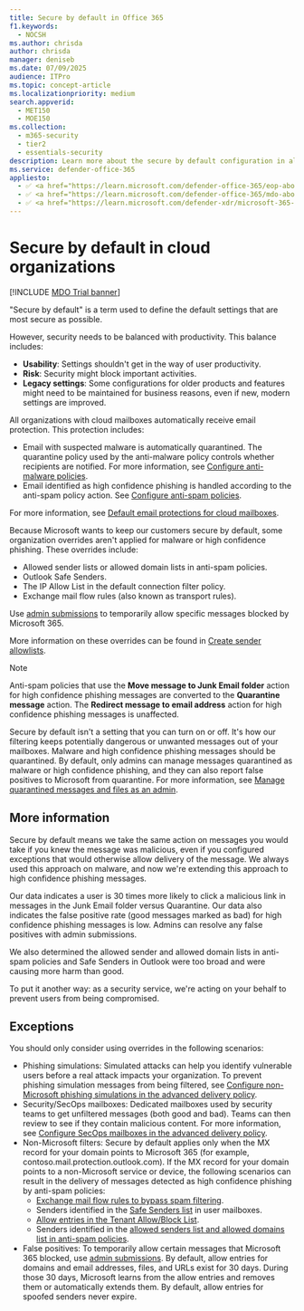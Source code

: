 ```yaml
---
title: Secure by default in Office 365
f1.keywords:
  - NOCSH
ms.author: chrisda
author: chrisda
manager: deniseb
ms.date: 07/09/2025
audience: ITPro
ms.topic: concept-article
ms.localizationpriority: medium
search.appverid:
  - MET150
  - MOE150
ms.collection:
  - m365-security
  - tier2
  - essentials-security
description: Learn more about the secure by default configuration in all organizations with cloud mailboxes.
ms.service: defender-office-365
appliesto:
  - ✅ <a href="https://learn.microsoft.com/defender-office-365/eop-about" target="_blank">Default email protections for cloud mailboxes</a>
  - ✅ <a href="https://learn.microsoft.com/defender-office-365/mdo-about#defender-for-office-365-plan-1-vs-plan-2-cheat-sheet" target="_blank">Microsoft Defender for Office 365 Plan 1 and Plan 2</a>
  - ✅ <a href="https://learn.microsoft.com/defender-xdr/microsoft-365-defender" target="_blank">Microsoft Defender XDR</a>
---
```


# Secure by default in cloud organizations

[!INCLUDE [MDO Trial banner](../includes/mdo-trial-banner.md)]

"Secure by default" is a term used to define the default settings that are most secure as possible.

However, security needs to be balanced with productivity. This balance includes:

- **Usability**: Settings shouldn't get in the way of user productivity.
- **Risk**: Security might block important activities.
- **Legacy settings**: Some configurations for older products and features might need to be maintained for business reasons, even if new, modern settings are improved.

All organizations with cloud mailboxes automatically receive email protection. This protection includes:

- Email with suspected malware is automatically quarantined. The quarantine policy used by the anti-malware policy controls whether recipients are notified. For more information, see [Configure anti-malware policies](anti-malware-policies-configure.md).
- Email identified as high confidence phishing is handled according to the anti-spam policy action. See [Configure anti-spam policies](anti-spam-policies-configure.md).

For more information, see [Default email protections for cloud mailboxes](eop-about.md).

Because Microsoft wants to keep our customers secure by default, some organization overrides aren't applied for malware or high confidence phishing. These overrides include:

- Allowed sender lists or allowed domain lists in anti-spam policies.
- Outlook Safe Senders.
- The IP Allow List in the default connection filter policy.
- Exchange mail flow rules (also known as transport rules).

Use [admin submissions](submissions-admin.md#report-good-email-to-microsoft) to temporarily allow specific messages blocked by Microsoft 365.

More information on these overrides can be found in [Create sender allowlists](create-safe-sender-lists-in-office-365.md).

> [!NOTE]
> Anti-spam policies that use the **Move message to Junk Email folder** action for high confidence phishing messages are converted to the **Quarantine message** action. The **Redirect message to email address** action for high confidence phishing messages is unaffected.

Secure by default isn't a setting that you can turn on or off. It's how our filtering keeps potentially dangerous or unwanted messages out of your mailboxes. Malware and high confidence phishing messages should be quarantined. By default, only admins can manage messages quarantined as malware or high confidence phishing, and they can also report false positives to Microsoft from quarantine. For more information, see [Manage quarantined messages and files as an admin](quarantine-admin-manage-messages-files.md).

## More information

Secure by default means we take the same action on messages you would take if you knew the message was malicious, even if you configured exceptions that would otherwise allow delivery of the message. We always used this approach on malware, and now we're extending this approach to high confidence phishing messages.

Our data indicates a user is 30 times more likely to click a malicious link in messages in the Junk Email folder versus Quarantine. Our data also indicates the false positive rate (good messages marked as bad) for high confidence phishing messages is low. Admins can resolve any false positives with admin submissions.

We also determined the allowed sender and allowed domain lists in anti-spam policies and Safe Senders in Outlook were too broad and were causing more harm than good.

To put it another way: as a security service, we're acting on your behalf to prevent users from being compromised.

## Exceptions

You should only consider using overrides in the following scenarios:

- Phishing simulations: Simulated attacks can help you identify vulnerable users before a real attack impacts your organization. To prevent phishing simulation messages from being filtered, see [Configure non-Microsoft phishing simulations in the advanced delivery policy](advanced-delivery-policy-configure.md#use-the-microsoft-defender-portal-to-configure-non-microsoft-phishing-simulations-in-the-advanced-delivery-policy).
- Security/SecOps mailboxes: Dedicated mailboxes used by security teams to get unfiltered messages (both good and bad). Teams can then review to see if they contain malicious content. For more information, see [Configure SecOps mailboxes in the advanced delivery policy](advanced-delivery-policy-configure.md#use-the-microsoft-defender-portal-to-configure-secops-mailboxes-in-the-advanced-delivery-policy).
- Non-Microsoft filters: Secure by default applies only when the MX record for your domain points to Microsoft 365 (for example, contoso.mail.protection.outlook.com). If the MX record for your domain points to a non-Microsoft service or device, the following scenarios can result in the delivery of messages detected as high confidence phishing by anti-spam policies:
  - [Exchange mail flow rules to bypass spam filtering](/exchange/security-and-compliance/mail-flow-rules/use-rules-to-set-scl).
  - Senders identified in the [Safe Senders list](configure-junk-email-settings-on-exo-mailboxes.md) in user mailboxes.
  - [Allow entries in the Tenant Allow/Block List](tenant-allow-block-list-about.md#allow-entries-in-the-tenant-allowblock-list).
  - Senders identified in the [allowed senders list and allowed domains list in anti-spam policies](anti-spam-protection-about.md#allow-and-block-lists-in-anti-spam-policies).
- False positives: To temporarily allow certain messages that Microsoft 365 blocked, use [admin submissions](submissions-admin.md#report-good-email-to-microsoft). By default, allow entries for domains and email addresses, files, and URLs exist for 30 days. During those 30 days, Microsoft learns from the allow entries and removes them or automatically extends them. By default, allow entries for spoofed senders never expire.
